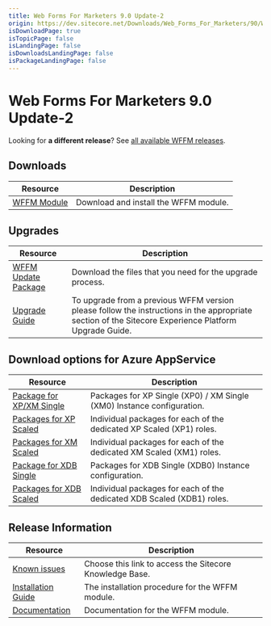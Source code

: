 ```yaml
---
title: Web Forms For Marketers 9.0 Update-2
origin: https://dev.sitecore.net/Downloads/Web_Forms_For_Marketers/90/Web_Forms_For_Marketers_90_Update2
isDownloadPage: true
isTopicPage: false
isLandingPage: false
isDownloadsLandingPage: false
isPackageLandingPage: false
---
```


# Web Forms For Marketers 9.0 Update-2

  <Alert variant='warning' mb={4}>
    <AlertIcon />
    

Looking for **a different release**? See [all available WFFM releases](/downloads/Web_Forms_For_Marketers).


  </Alert>
  

## Downloads

 | Resource | Description |
 | --- | --- |
 | [WFFM Module](https://scdp.blob.core.windows.net/downloads/Web%20Forms%20For%20Marketers/90/Web%20Forms%20For%20Marketers%2090%20Update2/Secure/Web%20Forms%20for%20Marketers%209.0%20rev.%20180503.zip) | Download and install the WFFM module. |

## Upgrades

 | Resource | Description |
 | --- | --- |
 | [WFFM Update Package](https://scdp.blob.core.windows.net/downloads/Web%20Forms%20For%20Marketers/90/Web%20Forms%20For%20Marketers%2090%20Update2/Secure/Web%20Forms%20for%20Marketers%209.0%20rev.%20180503%20(update%20package).zip) | Download the files that you need for the upgrade process. |
 | [Upgrade Guide](https://scdp.blob.core.windows.net/downloads/Sitecore%20Experience%20Platform/90/Sitecore%20Experience%20Platform%2090%20Update2/Secure/Upgrade-Guide-Sitecore-90-Update-2.pdf) | To upgrade from a previous WFFM version please follow the instructions in the appropriate section of the Sitecore Experience Platform Upgrade Guide. |

## Download options for Azure AppService

 | Resource | Description |
 | --- | --- |
 | [Package for XP/XM Single](https://scdp.blob.core.windows.net/downloads/Web%20Forms%20For%20Marketers/90/Web%20Forms%20For%20Marketers%2090%20Update2/Secure/Package%20for%20XP%20XM%20Single.zip) | Packages for XP Single (XP0) / XM Single (XM0) Instance configuration. |
 | [Packages for XP Scaled](https://scdp.blob.core.windows.net/downloads/Web%20Forms%20For%20Marketers/90/Web%20Forms%20For%20Marketers%2090%20Update2/Secure/Packages%20for%20XP%20Scaled.zip) | Individual packages for each of the dedicated XP Scaled (XP1) roles. |
 | [Packages for XM Scaled](https://scdp.blob.core.windows.net/downloads/Web%20Forms%20For%20Marketers/90/Web%20Forms%20For%20Marketers%2090%20Update2/Secure/Packages%20for%20XM%20Scaled.zip) | Individual packages for each of the dedicated XM Scaled (XM1) roles. |
 | [Package for XDB Single](https://scdp.blob.core.windows.net/downloads/Web%20Forms%20For%20Marketers/90/Web%20Forms%20For%20Marketers%2090%20Update2/Secure/Package%20for%20XDB%20Single.zip) | Packages for XDB Single (XDB0) Instance configuration. |
 | [Packages for XDB Scaled](https://scdp.blob.core.windows.net/downloads/Web%20Forms%20For%20Marketers/90/Web%20Forms%20For%20Marketers%2090%20Update2/Secure/Packages%20for%20XDB%20Scaled.zip) | Individual packages for each of the dedicated XDB Scaled (XDB1) roles. |

## Release Information

 | Resource | Description |
 | --- | --- |
 | [Known issues](https://kb.sitecore.net/articles/631685) | Choose this link to access the Sitecore Knowledge Base. |
 | [Installation Guide](https://scdp.blob.core.windows.net/downloads/Web%20Forms%20For%20Marketers/90/Web%20Forms%20For%20Marketers%2090%20Update2/Secure/WFFM-90-Update-2-Installation-Guide.pdf) | The installation procedure for the WFFM module. |
 | [Documentation](https://doc.sitecore.com/developers/90/web-forms-for-marketers/en/web-forms-for-marketers.html) | Documentation for the WFFM module. |